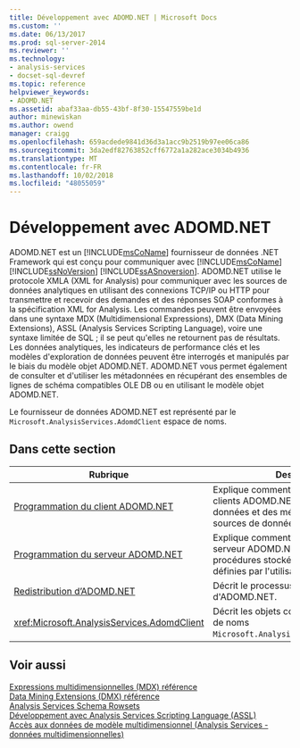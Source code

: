 ```yaml
---
title: Développement avec ADOMD.NET | Microsoft Docs
ms.custom: ''
ms.date: 06/13/2017
ms.prod: sql-server-2014
ms.reviewer: ''
ms.technology:
- analysis-services
- docset-sql-devref
ms.topic: reference
helpviewer_keywords:
- ADOMD.NET
ms.assetid: abaf33aa-db55-43bf-8f30-15547559be1d
author: minewiskan
ms.author: owend
manager: craigg
ms.openlocfilehash: 659acdede9841d36d3a1acc9b2519b97ee06ca86
ms.sourcegitcommit: 3da2edf82763852cff6772a1a282ace3034b4936
ms.translationtype: MT
ms.contentlocale: fr-FR
ms.lasthandoff: 10/02/2018
ms.locfileid: "48055059"
---
```

# <a name="developing-with-adomdnet"></a>Développement avec ADOMD.NET
  ADOMD.NET est un [!INCLUDE[msCoName](../../../includes/msconame-md.md)] fournisseur de données .NET Framework qui est conçu pour communiquer avec [!INCLUDE[msCoName](../../../includes/msconame-md.md)] [!INCLUDE[ssNoVersion](../../../includes/ssnoversion-md.md)] [!INCLUDE[ssASnoversion](../../../includes/ssasnoversion-md.md)]. ADOMD.NET utilise le protocole XMLA (XML for Analysis) pour communiquer avec les sources de données analytiques en utilisant des connexions TCP/IP ou HTTP pour transmettre et recevoir des demandes et des réponses SOAP conformes à la spécification XML for Analysis. Les commandes peuvent être envoyées dans une syntaxe MDX (Multidimensional Expressions), DMX (Data Mining Extensions), ASSL (Analysis Services Scripting Language), voire une syntaxe limitée de SQL ; il se peut qu'elles ne retournent pas de résultats. Les données analytiques, les indicateurs de performance clés et les modèles d'exploration de données peuvent être interrogés et manipulés par le biais du modèle objet ADOMD.NET. ADOMD.NET vous permet également de consulter et d'utiliser les métadonnées en récupérant des ensembles de lignes de schéma compatibles OLE DB ou en utilisant le modèle objet ADOMD.NET.  
  
 Le fournisseur de données ADOMD.NET est représenté par le `Microsoft.AnalysisServices.AdomdClient` espace de noms.  
  
## <a name="in-this-section"></a>Dans cette section  
  
|Rubrique|Description|  
|-----------|-----------------|  
|[Programmation du client ADOMD.NET](../../multidimensional-models-adomd-net-client/adomd-net-client-programming.md)|Explique comment utiliser les objets clients ADOMD.NET pour récupérer des données et des métadonnées à partir de sources de données analytiques.|  
|[Programmation du serveur ADOMD.NET](../../multidimensional-models-adomd-net-server/adomd-net-server-programming.md)|Explique comment utiliser les objets serveur ADOMD.NET pour créer des procédures stockées et des fonctions définies par l'utilisateur.|  
|[Redistribution d’ADOMD.NET](redistributing-adomd-net.md)|Décrit le processus de redistribution d'ADOMD.NET.|  
|<xref:Microsoft.AnalysisServices.AdomdClient>|Décrit les objets contenus dans l'espace de noms `Microsoft.AnalysisServices.AdomdClient`.|  
  
## <a name="see-also"></a>Voir aussi  
 [Expressions multidimensionnelles &#40;MDX&#41; référence](/sql/mdx/multidimensional-expressions-mdx-reference)   
 [Data Mining Extensions &#40;DMX&#41; référence](/sql/dmx/data-mining-extensions-dmx-reference)   
 [Analysis Services Schema Rowsets](../../schema-rowsets/analysis-services-schema-rowsets.md)   
 [Développement avec Analysis Services Scripting Language &#40;ASSL&#41;](../scripting-language-assl/developing-with-analysis-services-scripting-language-assl.md)   
 [Accès aux données de modèle multidimensionnel &#40;Analysis Services - données multidimensionnelles&#41;](../mdx/multidimensional-model-data-access-analysis-services-multidimensional-data.md)  
  
  
